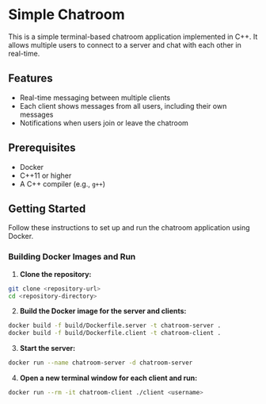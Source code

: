 # Simple Chatroom

This is a simple terminal-based chatroom application implemented in C++. It allows multiple users to connect to a server and chat with each other in real-time. 

## Features

- Real-time messaging between multiple clients
- Each client shows messages from all users, including their own messages
- Notifications when users join or leave the chatroom

## Prerequisites

- Docker
- C++11 or higher
- A C++ compiler (e.g., `g++`)

## Getting Started

Follow these instructions to set up and run the chatroom application using Docker.

### Building Docker Images and Run

1. **Clone the repository:**

```bash
git clone <repository-url>
cd <repository-directory>
```
2. **Build the Docker image for the server and clients:**

```bash
docker build -f build/Dockerfile.server -t chatroom-server .
docker build -f build/Dockerfile.client -t chatroom-client .

```

3. **Start the server:** 
```bash
docker run --name chatroom-server -d chatroom-server
```

4. **Open a new terminal window for each client and run:**
```bash
docker run --rm -it chatroom-client ./client <username>

```